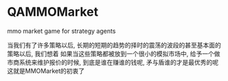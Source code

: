 # QAMMOMarket
mmo market game for strategy agents


当我们有了许多策略以后, 长期的短期的趋势的择时的震荡的波段的甚至基本面的策略以后, 我们想着 如果当这些策略都被放到一个很小的模拟市场中, 给予一个做市商系统来维护报价的时候, 到底是谁在赚谁的钱呢, 矛与盾谁的才是最优秀的呢 这就是MMOMarket的初衷了
